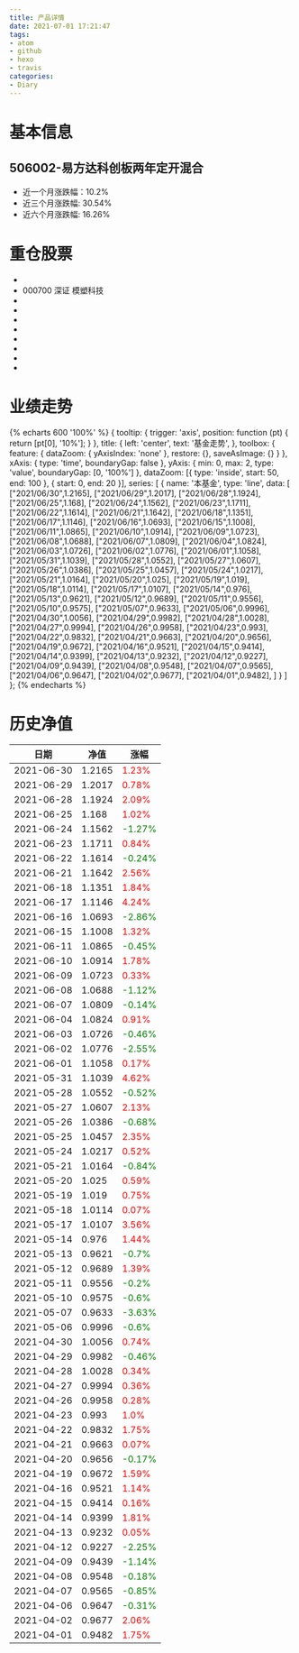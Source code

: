 ```yaml
---
title: 产品详情
date: 2021-07-01 17:21:47
tags:
- atom
- github
- hexo
- travis
categories:
- Diary
---
```


# 基本信息
## 506002-易方达科创板两年定开混合
- 近一个月涨跌幅：10.2%
- 近三个月涨跌幅: 30.54%
- 近六个月涨跌幅: 16.26%

# 重仓股票
- 
- 000700 深证 模塑科技
- 
- 
- 
- 
- 
- 
- 
- 
# 业绩走势

{% echarts 600 '100%' %}
{
  tooltip: {
        trigger: 'axis',
        position: function (pt) {
            return [pt[0], '10%'];
        }
    },
    title: {
        left: 'center',
        text: '基金走势',
    },
    toolbox: {
        feature: {
            dataZoom: {
                yAxisIndex: 'none'
            },
            restore: {},
            saveAsImage: {}
        }
    },
    xAxis: {
        type: 'time',
        boundaryGap: false
    },
    yAxis: {
        min: 0,
        max: 2,
        type: 'value',
        boundaryGap: [0, '100%']
    },
    dataZoom: [{
        type: 'inside',
        start: 50,
        end: 100
    }, {
        start: 0,
        end: 20
    }],
    series: [
        {
            name: '本基金',
            type: 'line',
            data: [
["2021/06/30",1.2165],
["2021/06/29",1.2017],
["2021/06/28",1.1924],
["2021/06/25",1.168],
["2021/06/24",1.1562],
["2021/06/23",1.1711],
["2021/06/22",1.1614],
["2021/06/21",1.1642],
["2021/06/18",1.1351],
["2021/06/17",1.1146],
["2021/06/16",1.0693],
["2021/06/15",1.1008],
["2021/06/11",1.0865],
["2021/06/10",1.0914],
["2021/06/09",1.0723],
["2021/06/08",1.0688],
["2021/06/07",1.0809],
["2021/06/04",1.0824],
["2021/06/03",1.0726],
["2021/06/02",1.0776],
["2021/06/01",1.1058],
["2021/05/31",1.1039],
["2021/05/28",1.0552],
["2021/05/27",1.0607],
["2021/05/26",1.0386],
["2021/05/25",1.0457],
["2021/05/24",1.0217],
["2021/05/21",1.0164],
["2021/05/20",1.025],
["2021/05/19",1.019],
["2021/05/18",1.0114],
["2021/05/17",1.0107],
["2021/05/14",0.976],
["2021/05/13",0.9621],
["2021/05/12",0.9689],
["2021/05/11",0.9556],
["2021/05/10",0.9575],
["2021/05/07",0.9633],
["2021/05/06",0.9996],
["2021/04/30",1.0056],
["2021/04/29",0.9982],
["2021/04/28",1.0028],
["2021/04/27",0.9994],
["2021/04/26",0.9958],
["2021/04/23",0.993],
["2021/04/22",0.9832],
["2021/04/21",0.9663],
["2021/04/20",0.9656],
["2021/04/19",0.9672],
["2021/04/16",0.9521],
["2021/04/15",0.9414],
["2021/04/14",0.9399],
["2021/04/13",0.9232],
["2021/04/12",0.9227],
["2021/04/09",0.9439],
["2021/04/08",0.9548],
["2021/04/07",0.9565],
["2021/04/06",0.9647],
["2021/04/02",0.9677],
["2021/04/01",0.9482],
]
        }
    ]
};
{% endecharts %}

# 历史净值

| 日期 | 净值 | 涨幅 |
| --- | --- | --- |
|2021-06-30|1.2165|<font color=red>1.23%</font>|
|2021-06-29|1.2017|<font color=red>0.78%</font>|
|2021-06-28|1.1924|<font color=red>2.09%</font>|
|2021-06-25|1.168|<font color=red>1.02%</font>|
|2021-06-24|1.1562|<font color=green>-1.27%</font>|
|2021-06-23|1.1711|<font color=red>0.84%</font>|
|2021-06-22|1.1614|<font color=green>-0.24%</font>|
|2021-06-21|1.1642|<font color=red>2.56%</font>|
|2021-06-18|1.1351|<font color=red>1.84%</font>|
|2021-06-17|1.1146|<font color=red>4.24%</font>|
|2021-06-16|1.0693|<font color=green>-2.86%</font>|
|2021-06-15|1.1008|<font color=red>1.32%</font>|
|2021-06-11|1.0865|<font color=green>-0.45%</font>|
|2021-06-10|1.0914|<font color=red>1.78%</font>|
|2021-06-09|1.0723|<font color=red>0.33%</font>|
|2021-06-08|1.0688|<font color=green>-1.12%</font>|
|2021-06-07|1.0809|<font color=green>-0.14%</font>|
|2021-06-04|1.0824|<font color=red>0.91%</font>|
|2021-06-03|1.0726|<font color=green>-0.46%</font>|
|2021-06-02|1.0776|<font color=green>-2.55%</font>|
|2021-06-01|1.1058|<font color=red>0.17%</font>|
|2021-05-31|1.1039|<font color=red>4.62%</font>|
|2021-05-28|1.0552|<font color=green>-0.52%</font>|
|2021-05-27|1.0607|<font color=red>2.13%</font>|
|2021-05-26|1.0386|<font color=green>-0.68%</font>|
|2021-05-25|1.0457|<font color=red>2.35%</font>|
|2021-05-24|1.0217|<font color=red>0.52%</font>|
|2021-05-21|1.0164|<font color=green>-0.84%</font>|
|2021-05-20|1.025|<font color=red>0.59%</font>|
|2021-05-19|1.019|<font color=red>0.75%</font>|
|2021-05-18|1.0114|<font color=red>0.07%</font>|
|2021-05-17|1.0107|<font color=red>3.56%</font>|
|2021-05-14|0.976|<font color=red>1.44%</font>|
|2021-05-13|0.9621|<font color=green>-0.7%</font>|
|2021-05-12|0.9689|<font color=red>1.39%</font>|
|2021-05-11|0.9556|<font color=green>-0.2%</font>|
|2021-05-10|0.9575|<font color=green>-0.6%</font>|
|2021-05-07|0.9633|<font color=green>-3.63%</font>|
|2021-05-06|0.9996|<font color=green>-0.6%</font>|
|2021-04-30|1.0056|<font color=red>0.74%</font>|
|2021-04-29|0.9982|<font color=green>-0.46%</font>|
|2021-04-28|1.0028|<font color=red>0.34%</font>|
|2021-04-27|0.9994|<font color=red>0.36%</font>|
|2021-04-26|0.9958|<font color=red>0.28%</font>|
|2021-04-23|0.993|<font color=red>1.0%</font>|
|2021-04-22|0.9832|<font color=red>1.75%</font>|
|2021-04-21|0.9663|<font color=red>0.07%</font>|
|2021-04-20|0.9656|<font color=green>-0.17%</font>|
|2021-04-19|0.9672|<font color=red>1.59%</font>|
|2021-04-16|0.9521|<font color=red>1.14%</font>|
|2021-04-15|0.9414|<font color=red>0.16%</font>|
|2021-04-14|0.9399|<font color=red>1.81%</font>|
|2021-04-13|0.9232|<font color=red>0.05%</font>|
|2021-04-12|0.9227|<font color=green>-2.25%</font>|
|2021-04-09|0.9439|<font color=green>-1.14%</font>|
|2021-04-08|0.9548|<font color=green>-0.18%</font>|
|2021-04-07|0.9565|<font color=green>-0.85%</font>|
|2021-04-06|0.9647|<font color=green>-0.31%</font>|
|2021-04-02|0.9677|<font color=red>2.06%</font>|
|2021-04-01|0.9482|<font color=red>1.75%</font>|
